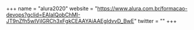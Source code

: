 +++
name = "alura2020"
website = "https://www.alura.com.br/formacao-devops?gclid=EAIaIQobChMI-JT9nZfh5wIVjIGRCh3xFgkCEAAYAiAAEgIdvvD_BwE"
twitter = ""
+++